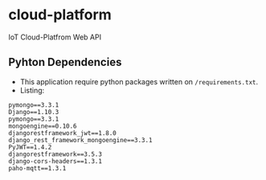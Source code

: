 # cloud-platform
IoT Cloud-Platfrom Web API

## Pyhton Dependencies
- This application require python packages written on `/requirements.txt`.
- Listing:
```shell
pymongo==3.3.1
Django==1.10.3
pymongo==3.3.1
mongoengine==0.10.6
djangorestframework_jwt==1.8.0
django_rest_framework_mongoengine==3.3.1
PyJWT==1.4.2
djangorestframework==3.5.3
django-cors-headers==1.3.1
paho-mqtt==1.3.1
```
